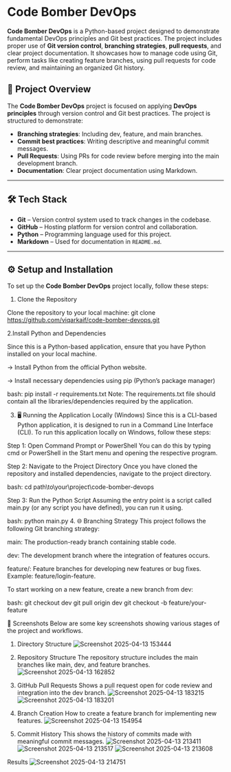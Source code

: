 # Code Bomber DevOps

**Code Bomber DevOps** is a Python-based project designed to demonstrate fundamental DevOps principles and Git best practices. The project includes proper use of **Git version control**, **branching strategies**, **pull requests**, and clear project documentation. It showcases how to manage code using Git, perform tasks like creating feature branches, using pull requests for code review, and maintaining an organized Git history.

## 🚀 Project Overview

The **Code Bomber DevOps** project is focused on applying **DevOps principles** through version control and Git best practices. The project is structured to demonstrate:

- **Branching strategies**: Including dev, feature, and main branches.
- **Commit best practices**: Writing descriptive and meaningful commit messages.
- **Pull Requests**: Using PRs for code review before merging into the main development branch.
- **Documentation**: Clear project documentation using Markdown.

---

## 🛠️ Tech Stack

- **Git** – Version control system used to track changes in the codebase.
- **GitHub** – Hosting platform for version control and collaboration.
- **Python** – Programming language used for this project.
- **Markdown** – Used for documentation in `README.md`.

---

## ⚙️ Setup and Installation

To set up the **Code Bomber DevOps** project locally, follow these steps:

1. Clone the Repository

Clone the repository to your local machine:
git clone https://github.com/viqarkaif/code-bomber-devops.git

2.Install Python and Dependencies

Since this is a Python-based application, ensure that you have Python installed on your local machine.

  -> Install Python from the official Python website.

  -> Install necessary dependencies using pip (Python’s package manager)

  bash: pip install -r requirements.txt
  Note: The requirements.txt file should contain all the libraries/dependencies required by the application.

3. 🖥️ Running the Application Locally (Windows)
Since this is a CLI-based Python application, it is designed to run in a Command Line Interface (CLI). To run this application locally on Windows, follow these steps:

Step 1: Open Command Prompt or PowerShell
You can do this by typing cmd or PowerShell in the Start menu and opening the respective program.

Step 2: Navigate to the Project Directory
Once you have cloned the repository and installed dependencies, navigate to the project directory.

  bash: cd path\to\your\project\code-bomber-devops
  
Step 3: Run the Python Script
Assuming the entry point is a script called main.py (or any script you have defined), you can run it using.

  bash: python main.py
4. 🌐 Branching Strategy
This project follows the following Git branching strategy:

main: The production-ready branch containing stable code.

dev: The development branch where the integration of features occurs.

feature/: Feature branches for developing new features or bug fixes. Example: feature/login-feature.

To start working on a new feature, create a new branch from dev:

bash: git checkout dev
git pull origin dev
git checkout -b feature/your-feature

📸 Screenshots
Below are some key screenshots showing various stages of the project and workflows.

1. Directory Structure
![Screenshot 2025-04-13 153444](https://github.com/user-attachments/assets/addb9446-3dcf-4656-b00f-6f5b2365760f)


1. Repository Structure
The repository structure includes the main branches like main, dev, and feature branches.
![Screenshot 2025-04-13 162852](https://github.com/user-attachments/assets/ca1054b8-c3cc-4389-9736-c7fe8d12cb2d)


2. GitHub Pull Requests
Shows a pull request open for code review and integration into the dev branch.
![Screenshot 2025-04-13 183215](https://github.com/user-attachments/assets/b4185583-2e59-4ba5-a74d-d2427ed28416)
![Screenshot 2025-04-13 183201](https://github.com/user-attachments/assets/5c780035-b2ca-413a-ba1a-6f87d2398811)


3. Branch Creation
How to create a feature branch for implementing new features.
![Screenshot 2025-04-13 154954](https://github.com/user-attachments/assets/c4f97af5-4016-450e-84c6-25ee8d930779)

5. Commit History
This shows the history of commits made with meaningful commit messages.
![Screenshot 2025-04-13 213411](https://github.com/user-attachments/assets/ed900604-74e6-42c7-ac2f-6a5b514f35ea)
![Screenshot 2025-04-13 213517](https://github.com/user-attachments/assets/410485f9-007b-440d-bb80-8245d19eb771)
![Screenshot 2025-04-13 213608](https://github.com/user-attachments/assets/ea77933d-98ec-4fbd-a996-c91e439e99b2)

Results
![Screenshot 2025-04-13 214751](https://github.com/user-attachments/assets/24ad691a-fa1f-444a-a569-471dbfe51a9c)



